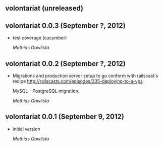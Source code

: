 ## volontariat (unreleased) ##

## volontariat 0.0.3 (September ?, 2012) ##

* test coverage (cucumber)
 
    *Mathias Gawlista*
 
## volontariat 0.0.2 (September ?, 2012) ##

*   Migrations and production server setup to go conform with railscast's recipe http://railscasts.com/episodes/335-deploying-to-a-vps

    MySQL - PostgreSQL migration.

    *Mathias Gawlista*

## volontariat 0.0.1 (September 9, 2012) ##

*   initial version

    *Mathias Gawlista*